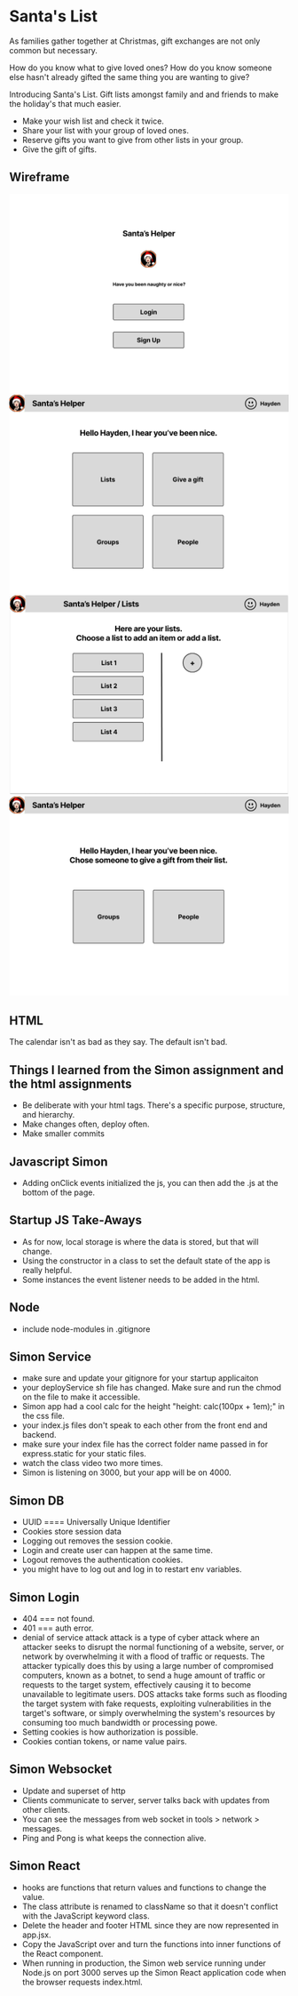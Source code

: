 # Santa's List

As families gather together at Christmas, gift exchanges are not only common but necessary.

How do you know what to give loved ones? How do you know someone else hasn't already gifted the same thing you are wanting to give?

Introducing Santa's List. Gift lists amongst family and and friends to make the holiday's that much easier.

- Make your wish list and check it twice.
- Share your list with your group of loved ones.
- Reserve gifts you want to give from other lists in your group.
- Give the gift of gifts.

## Wireframe

![Login](Login.png)
![Home Page](HomePage.png)
![Lists](Lists.png)
![People](People.png)

## HTML
The calendar isn't as bad as they say. The default isn't bad.

## Things I learned from the Simon assignment and the html assignments
- Be deliberate with your html tags. There's a specific purpose, structure, and hierarchy.
- Make changes often, deploy often.
- Make smaller commits

## Javascript Simon
- Adding onClick events initialized the js, you can then add the .js at the bottom of the page.

## Startup JS Take-Aways
- As for now, local storage is where the data is stored, but that will change.
- Using the constructor in a class to set the default state of the app is really helpful.
- Some instances the event listener needs to be added in the html.

## Node
- include node-modules in .gitignore

## Simon Service
- make sure and update your gitignore for your startup applicaiton
- your deployService sh file has changed. Make sure and run the chmod on the file to make it accessible.
- Simon app had a cool calc for the height "height: calc(100px + 1em);" in the css file.
- your index.js files don't speak to each other from the front end and backend.
- make sure your index file has the correct folder name passed in for express.static for your static files.
- watch the class video two more times.
- Simon is listening on 3000, but your app will be on 4000.

## Simon DB
- UUID ==== Universally Unique Identifier
- Cookies store session data
- Logging out removes the session cookie.
- Login and create user can happen at the same time.
- Logout removes the authentication cookies.
- you might have to log out and log in to restart env variables.

## Simon Login
- 404 === not found.
- 401 === auth error.
- denial of service attack attack is a type of cyber attack where an attacker seeks to disrupt the normal functioning of a website, server, or network by overwhelming it with a flood of traffic or requests. The attacker typically does this by using a large number of compromised computers, known as a botnet, to send a huge amount of traffic or requests to the target system, effectively causing it to become unavailable to legitimate users. DOS attacks take forms such as flooding the target system with fake requests, exploiting vulnerabilities in the target's software, or simply overwhelming the system's resources by consuming too much bandwidth or processing powe.
- Setting cookies is how authorization is possible.
- Cookies contian tokens, or name value pairs.

## Simon Websocket
- Update and superset of http
- Clients communicate to server, server talks back with updates from other clients.
- You can see the messages from web socket in tools > network > messages.
- Ping and Pong is what keeps the connection alive.

## Simon React
- hooks are functions that return values and functions to change the value.
- The class attribute is renamed to className so that it doesn't conflict with the JavaScript keyword class.
- Delete the header and footer HTML since they are now represented in app.jsx.
- Copy the JavaScript over and turn the functions into inner functions of the React component.
- When running in production, the Simon web service running under Node.js on port 3000 serves up the Simon React application code when the browser requests index.html. 
